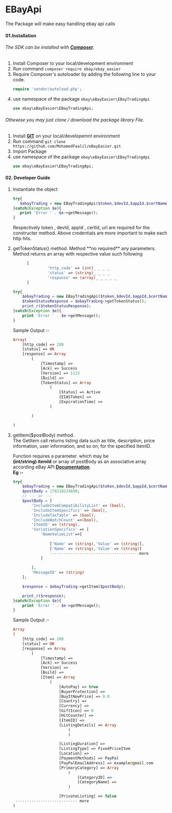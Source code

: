 # EBayApi
The Package will make easy handling ebay api calls

#### 01.Installation
###### The SDK can be installed with [**Composer**](https://getcomposer.org/).

1. Install Composer to your local/development environment 
2. Run command
    `composer require ebay/ebay_easier`
3. Require Composer's autoloader by adding the following line to your code.
    ```php
    require 'vendor/autoload.php';
   ```
4. use namespace of the package `ebay\eBayEasier\EBayTradingApi`  
    ```php
   use ebay\eBayEasier\EBayTradingApi;
   ``` 
###### Othewise you may just clone / download the package library File.

01. Install [**GIT**](https://git-scm.com/downloads) on your local/developemnt environment
02. Run command 
    `git clone https://github.com/MohamedFaalil/eBayEasier.git`
03. Import Package 
04. use namespace of the package `ebay\eBayEasier\EBayTradingApi`  
     ```php
    use ebay\eBayEasier\EBayTradingApi;
    ```    

#### 02. Developer Guide
<ol>
<li>
 Instantiate the object 

 ```php
try{
    $ebayTrading = new EBayTradingApi($token,$devId,$appId,$certName,$url);
}catch(Exception $e){
    print 'Error ' . $e->getMessage();
}
 ```
Respectively token , devId, appId , certId, url are required for the constructer method. Above credentials are more important to make each http hits.
</li>
<li>
 getTokenStatus() method.
 Method **no required** any parameters.
 Method returns an array with respective value such following

```php
      [
               'http_code' => (int)_ _ _ _
               'status' => (string)_ _ _ _
               'response' => (array)_ _ _ _ _
      ]
```

```php
try{
    $ebayTrading = new EBayTradingApi($token,$devId,$appId,$certName,$url);
    $tokenStatusResponse = $ebayTrading->getTokenStatus();
    print_r($tokenStatusResponse);
}catch(Exception $e){
    print 'Error ' . $e->getMessage();
}
``` 

Sample Output :-
```php
Array(
    [http_code] => 200
    [status] => OK
    [response] => Array
        (
            [Timestamp] => 
            [Ack] => Success
            [Version] => 1123
            [Build] => 
            [TokenStatus] => Array
                (
                    [Status] => Active
                    [EIASToken] => 
                    [ExpirationTime] => 
                )

        )

)
```
</li>

<li>
 getItem($postBody) method.<br/>
The GetItem call returns listing data such as title, description, price information, user information, and so on, for the specified ItemID.<br/>

Function requires a parameter. which may be<br/>
**(int/string) itemId** or array of postBody as an associative array according eBay API [**Documentation**](https://developer.ebay.com/Devzone/XML/docs/Reference/eBay/GetItem.html). <br/>
**Eg :-**
```php
try{
    $ebayTrading = new EBayTradingApi($token,$devId,$appId,$certName,$url);
    $postBody = 178218224608;
    // --- or ---
    $postBody = [
        'IncludeItemCompatibilityList' => (bool),
        'IncludeItemSpecifics' => (bool),
        'IncludeTaxTable' => (bool),
        'IncludeWatchCount' =>(bool),
        'ItemID' => (string),
        'VariationSpecifics' => [
            'NameValueList'=>[
    
                ['Name' => (string),'Value' => (string)],
                ['Name' => (string),'Value' => (string)]
                ---------------------------------------more
            ]
            
        ],
        'MessageID' => (string)
    ];

    $response = $ebayTrading->getItem($postBody);

    print_r($response);
}catch(Exception $e){
    print 'Error ' . $e->getMessage();
}
```
Sample Output :-

```php
Array
(
    [http_code] => 200
    [status] => OK
    [response] => Array
        (
            [Timestamp] => 
            [Ack] => Success
            [Version] => 
            [Build] => 
            [Item] => Array
                (
                    [AutoPay] => true
                    [BuyerProtection] => 
                    [BuyItNowPrice] => 0.0
                    [Country] => 
                    [Currency] => 
                    [GiftIcon] => 0
                    [HitCounter] => 
                    [ItemID] => 
                    [ListingDetails] => Array
                        (
                        )

                    [ListingDuration] => 
                    [ListingType] => FixedPriceItem
                    [Location] => 
                    [PaymentMethods] => PayPal
                    [PayPalEmailAddress] => example@gmail.com
                    [PrimaryCategory] => Array
                        (
                            [CategoryID] => 
                            [CategoryName] => 
                        )

                    [PrivateListing] => false
 --------------------------- more
)
```
</li>
</ol>